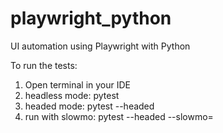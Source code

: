 # playwright_python
UI automation using Playwright with Python

To run the tests:
1. Open terminal in your IDE
2. headless mode: pytest
3. headed mode: pytest --headed
4. run with slowmo: pytest --headed --slowmo=<milliseconds>
